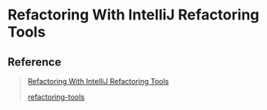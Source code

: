 # Refactoring With IntelliJ Refactoring Tools

## Reference

> [Refactoring With IntelliJ Refactoring Tools](https://www.evernote.com/shard/s3/client/snv?noteGuid=8ebff5c0-c23b-43d5-be05-a50e9b5507de&noteKey=d3d00c768e61c5e2&sn=https://www.evernote.com/shard/s3/sh/8ebff5c0-c23b-43d5-be05-a50e9b5507de/d3d00c768e61c5e2&title=Refactoring%2BWith%2BIntelliJ%2BRefactoring%2BTools)
> 
> [refactoring-tools](https://github.com/msbaek/refactoring-tools)